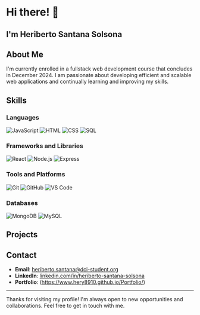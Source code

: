# Hi there! 👋
## I'm Heriberto Santana Solsona 

## About Me
I'm currently enrolled in a fullstack web development course that concludes in December 2024. I am passionate about developing efficient and scalable web applications and continually learning and improving my skills.


## Skills

### Languages
![JavaScript](https://img.shields.io/badge/-JavaScript-000?&logo=JavaScript)
![HTML](https://img.shields.io/badge/-HTML5-000?&logo=HTML5)
![CSS](https://img.shields.io/badge/-CSS3-000?&logo=CSS3)
![SQL](https://img.shields.io/badge/-SQL-000?&logo=MySQL)

### Frameworks and Libraries
![React](https://img.shields.io/badge/-React-000?&logo=React)
![Node.js](https://img.shields.io/badge/-Node.js-000?&logo=Node.js)
![Express](https://img.shields.io/badge/-Express-000?&logo=Express)

### Tools and Platforms
![Git](https://img.shields.io/badge/-Git-000?&logo=Git)
![GitHub](https://img.shields.io/badge/-GitHub-000?&logo=GitHub)
![VS Code](https://img.shields.io/badge/-VS%20Code-000?&logo=Visual%20Studio%20Code)

### Databases
![MongoDB](https://img.shields.io/badge/-MongoDB-000?&logo=MongoDB)
![MySQL](https://img.shields.io/badge/-MySQL-000?&logo=MySQL)

## Projects


## Contact
- **Email**: [heriberto.santana@dci-student.org](mailto:heriberto.santana@dci-student.org)
- **LinkedIn**: [linkedin.com/in/heriberto-santana-solsona](https://www.linkedin.com/in/heriberto-santana-solsona-7366342b2/)
- **Portfolio**: (https://www.hery8910.github.io/Portfolio/)

---

Thanks for visiting my profile! I'm always open to new opportunities and collaborations. Feel free to get in touch with me.


<!---
Hery8910/Hery8910 is a ✨ special ✨ repository because its `README.md` (this file) appears on your GitHub profile.
You can click the Preview link to take a look at your changes.
--->

